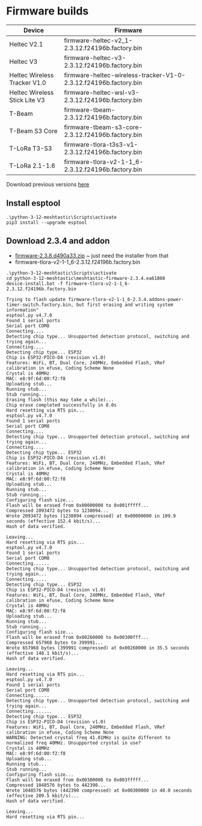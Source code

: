 # Firmware builds

| Device | Firmware |
|---|---|
| Heltec V2.1 | firmware-heltec-v2_1-2.3.12.f24196b.factory.bin |
| Heltec V3 | firmware-heltec-v3-2.3.12.f24196b.factory.bin |
| Heltec Wireless Tracker V1.0 | firmware-heltec-wireless-tracker-V1-0-2.3.12.f24196b.factory.bin |
| Heltec Wireless Stick Lite V3 | firmware-heltec-wsl-v3-2.3.12.f24196b.factory.bin |
| T-Beam | firmware-tbeam-2.3.12.f24196b.factory.bin |
| T-Beam S3 Core | firmware-tbeam-s3-core-2.3.12.f24196b.factory.bin |
| T-LoRa T3-S3 | firmware-tlora-t3s3-v1-2.3.12.f24196b.factory.bin |
| T-LoRa 2.1-1.6 | firmware-tlora-v2-1-1_6-2.3.12.f24196b.factory.bin |

Download previous versions [here](https://github.com/roha-github/meshtastic-firmware-addon/tree/t2.3.12.f24196a/.pio/build)

## Install esptool

```
.\python-3-12-meshtastic\Scripts\activate
pip3 install --upgrade esptool
```

## Download 2.3.4 and addon

* [firmware-2.3.8.d490a33.zip](https://github.com/meshtastic/firmware/releases/download/v2.3.8.d490a33/firmware-2.3.8.d490a33.zip) ~ just need the installer from that
* firmware-tlora-v2-1-1_6-2.3.12.f24196b.factory.bin

```
.\python-3-12-meshtastic\Scripts\activate
cd python-3-12-meshtastic\meshtastic-firmware-2.3.4.ea61808
device-install.bat -f firmware-tlora-v2-1-1_6-2.3.12.f24196b.factory.bin

Trying to flash update firmware-tlora-v2-1-1_6-2.3.4.addons-power-timer-switch.factory.bin, but first erasing and writing system information"
esptool.py v4.7.0
Found 1 serial ports
Serial port COM8
Connecting....
Detecting chip type... Unsupported detection protocol, switching and trying again...
Connecting....
Detecting chip type... ESP32
Chip is ESP32-PICO-D4 (revision v1.0)
Features: WiFi, BT, Dual Core, 240MHz, Embedded Flash, VRef calibration in efuse, Coding Scheme None
Crystal is 40MHz
MAC: e8:9f:6d:00:f2:f8
Uploading stub...
Running stub...
Stub running...
Erasing flash (this may take a while)...
Chip erase completed successfully in 8.0s
Hard resetting via RTS pin...
esptool.py v4.7.0
Found 1 serial ports
Serial port COM8
Connecting....
Detecting chip type... Unsupported detection protocol, switching and trying again...
Connecting....
Detecting chip type... ESP32
Chip is ESP32-PICO-D4 (revision v1.0)
Features: WiFi, BT, Dual Core, 240MHz, Embedded Flash, VRef calibration in efuse, Coding Scheme None
Crystal is 40MHz
MAC: e8:9f:6d:00:f2:f8
Uploading stub...
Running stub...
Stub running...
Configuring flash size...
Flash will be erased from 0x00000000 to 0x001fffff...
Compressed 2093472 bytes to 1238094...
Wrote 2093472 bytes (1238094 compressed) at 0x00000000 in 109.9 seconds (effective 152.4 kbit/s)...
Hash of data verified.

Leaving...
Hard resetting via RTS pin...
esptool.py v4.7.0
Found 1 serial ports
Serial port COM8
Connecting......
Detecting chip type... Unsupported detection protocol, switching and trying again...
Connecting.....
Detecting chip type... ESP32
Chip is ESP32-PICO-D4 (revision v1.0)
Features: WiFi, BT, Dual Core, 240MHz, Embedded Flash, VRef calibration in efuse, Coding Scheme None
Crystal is 40MHz
MAC: e8:9f:6d:00:f2:f8
Uploading stub...
Running stub...
Stub running...
Configuring flash size...
Flash will be erased from 0x00260000 to 0x00300fff...
Compressed 657968 bytes to 399991...
Wrote 657968 bytes (399991 compressed) at 0x00260000 in 35.5 seconds (effective 148.1 kbit/s)...
Hash of data verified.

Leaving...
Hard resetting via RTS pin...
esptool.py v4.7.0
Found 1 serial ports
Serial port COM8
Connecting......
Detecting chip type... Unsupported detection protocol, switching and trying again...
Connecting.......
Detecting chip type... ESP32
Chip is ESP32-PICO-D4 (revision v1.0)
Features: WiFi, BT, Dual Core, 240MHz, Embedded Flash, VRef calibration in efuse, Coding Scheme None
WARNING: Detected crystal freq 41.01MHz is quite different to normalized freq 40MHz. Unsupported crystal in use?
Crystal is 40MHz
MAC: e8:9f:6d:00:f2:f8
Uploading stub...
Running stub...
Stub running...
Configuring flash size...
Flash will be erased from 0x00300000 to 0x003fffff...
Compressed 1048576 bytes to 442390...
Wrote 1048576 bytes (442390 compressed) at 0x00300000 in 40.0 seconds (effective 209.5 kbit/s)...
Hash of data verified.

Leaving...
Hard resetting via RTS pin...
```
